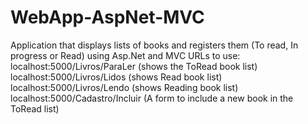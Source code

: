 # WebApp-AspNet-MVC
Application that displays lists of books and registers them (To read, In progress or Read) using Asp.Net and MVC
URLs to use:
    localhost:5000/Livros/ParaLer (shows the ToRead book list)
    localhost:5000/Livros/Lidos (shows Read book list)
    localhost:5000/Livros/Lendo (shows Reading book list)
    localhost:5000/Cadastro/Incluir (A form to include a new book in the ToRead list)
